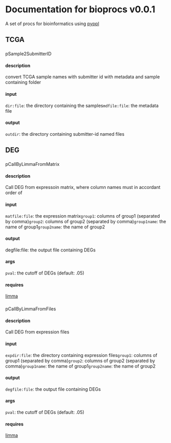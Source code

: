 
# Documentation for bioprocs v0.0.1
A set of procs for bioinformatics using [pyppl](https://github.com/pwwang/pyppl)
## TCGA
###   
pSample2SubmitterID
#### description
  
convert TCGA sample names with submitter id with metadata and sample containing folder
#### input
  
`dir:file`:    the directory containing the samples`mdfile:file`: the metadata file
#### output
  
`outdir`:      the directory containing submitter-id named files
## DEG
###   
pCallByLimmaFromMatrix
#### description
  
Call DEG from expressoin matrix, where column names must in accordant order of <group>
#### input
  
`matfile:file`: the expression matrix`group1`:       columns of group1 (separated by comma)`group2`:       columns of group2 (separated by comma)`group1name`:   the name of group1`group2name`:   the name of group2
#### output
  
degfile:file: the output file containing DEGs
#### args
  
`pval`: the cutoff of DEGs (default: .05)
#### requires
  
[limma](https://bioconductor.org/packages/release/bioc/html/limma.html)
###   
pCallByLimmaFromFiles
#### description
  
Call DEG from expression files
#### input
  
`expdir:file`:  the directory containing expression files`group1`:       columns of group1 (separated by comma)`group2`:       columns of group2 (separated by comma)`group1name`:   the name of group1`group2name`:   the name of group2   
#### output
  
`degfile:file`: the output file containing DEGs
#### args
  
`pval`: the cutoff of DEGs (default: .05)
#### requires
  
[limma](https://bioconductor.org/packages/release/bioc/html/limma.html)
